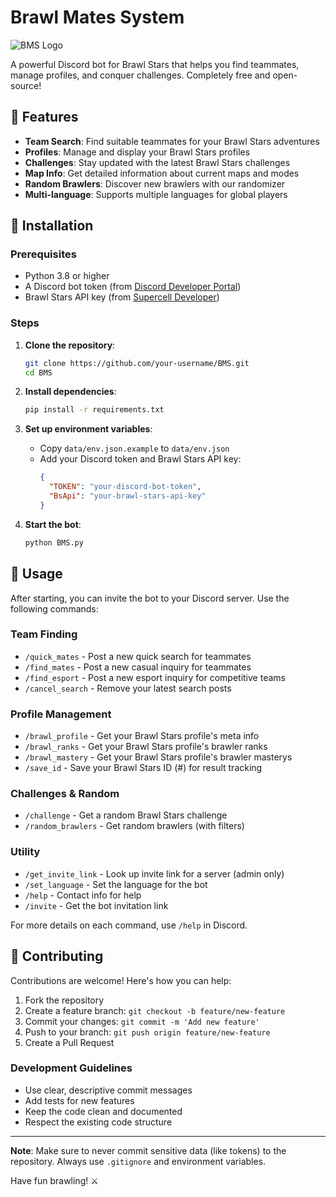 # Brawl Mates System

![BMS Logo](https://imgur.com/QUSZ6l1.png)

A powerful Discord bot for Brawl Stars that helps you find teammates, manage profiles, and conquer challenges. Completely free and open-source!

## 🌟 Features

- **Team Search**: Find suitable teammates for your Brawl Stars adventures
- **Profiles**: Manage and display your Brawl Stars profiles
- **Challenges**: Stay updated with the latest Brawl Stars challenges
- **Map Info**: Get detailed information about current maps and modes
- **Random Brawlers**: Discover new brawlers with our randomizer
- **Multi-language**: Supports multiple languages for global players

## 🚀 Installation

### Prerequisites
- Python 3.8 or higher
- A Discord bot token (from [Discord Developer Portal](https://discord.com/developers/applications))
- Brawl Stars API key (from [Supercell Developer](https://developer.supercell.com/))

### Steps
1. **Clone the repository**:
   ```bash
   git clone https://github.com/your-username/BMS.git
   cd BMS
   ```

2. **Install dependencies**:
   ```bash
   pip install -r requirements.txt
   ```

3. **Set up environment variables**:
   - Copy `data/env.json.example` to `data/env.json`
   - Add your Discord token and Brawl Stars API key:
     ```json
     {
       "TOKEN": "your-discord-bot-token",
       "BsApi": "your-brawl-stars-api-key"
     }
     ```

4. **Start the bot**:
   ```bash
   python BMS.py
   ```

## 📖 Usage

After starting, you can invite the bot to your Discord server. Use the following commands:

### Team Finding
- `/quick_mates` - Post a new quick search for teammates
- `/find_mates` - Post a new casual inquiry for teammates
- `/find_esport` - Post a new esport inquiry for competitive teams
- `/cancel_search` - Remove your latest search posts

### Profile Management
- `/brawl_profile` - Get your Brawl Stars profile's meta info
- `/brawl_ranks` - Get your Brawl Stars profile's brawler ranks
- `/brawl_mastery` - Get your Brawl Stars profile's brawler masterys
- `/save_id` - Save your Brawl Stars ID (#) for result tracking

### Challenges & Random
- `/challenge` - Get a random Brawl Stars challenge
- `/random_brawlers` - Get random brawlers (with filters)

### Utility
- `/get_invite_link` - Look up invite link for a server (admin only)
- `/set_language` - Set the language for the bot
- `/help` - Contact info for help
- `/invite` - Get the bot invitation link

For more details on each command, use `/help` in Discord.

## 🤝 Contributing

Contributions are welcome! Here's how you can help:

1. Fork the repository
2. Create a feature branch: `git checkout -b feature/new-feature`
3. Commit your changes: `git commit -m 'Add new feature'`
4. Push to your branch: `git push origin feature/new-feature`
5. Create a Pull Request

### Development Guidelines
- Use clear, descriptive commit messages
- Add tests for new features
- Keep the code clean and documented
- Respect the existing code structure

---

**Note**: Make sure to never commit sensitive data (like tokens) to the repository. Always use `.gitignore` and environment variables.

Have fun brawling! ⚔️
